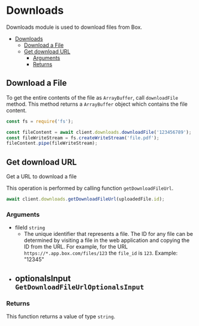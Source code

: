 # Downloads

Downloads module is used to download files from Box.

<!-- START doctoc generated TOC please keep comment here to allow auto update -->
<!-- DON'T EDIT THIS SECTION, INSTEAD RE-RUN doctoc TO UPDATE -->

- [Downloads](#downloads)
  - [Download a File](#download-a-file)
  - [Get download URL](#get-download-url)
    - [Arguments](#arguments)
    - [Returns](#returns)

<!-- END doctoc generated TOC please keep comment here to allow auto update -->

## Download a File

To get the entire contents of the file as `ArrayBuffer`, call `downloadFile` method.
This method returns a `ArrayBuffer` object which contains the file content.

<!-- sample get_files_id_content -->

```js
const fs = require('fs');

const fileContent = await client.downloads.downloadFile('123456789');
const fileWriteStream = fs.createWriteStream('file.pdf');
fileContent.pipe(fileWriteStream);
```

## Get download URL

Get a URL to download a file

This operation is performed by calling function `getDownloadFileUrl`.

```ts
await client.downloads.getDownloadFileUrl(uploadedFile.id);
```

### Arguments

- fileId `string`
  - The unique identifier that represents a file. The ID for any file can be determined by visiting a file in the web application and copying the ID from the URL. For example, for the URL `https://*.app.box.com/files/123` the `file_id` is `123`. Example: "12345"
- ## optionalsInput `GetDownloadFileUrlOptionalsInput`

### Returns

This function returns a value of type `string`.
